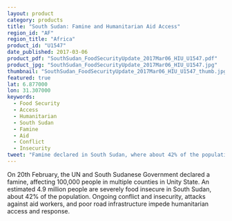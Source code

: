 ```yaml
---
layout: product
category: products
title: "South Sudan: Famine and Humanitarian Aid Access"
region_id: "AF"
region_title: "Africa"
product_id: "U1547"
date_published: 2017-03-06
product_pdf: "SouthSudan_FoodSecurityUpdate_2017Mar06_HIU_U1547.pdf"
product_jpg: "SouthSudan_FoodSecurityUpdate_2017Mar06_HIU_U1547.jpg"
thumbnail: "SouthSudan_FoodSecurityUpdate_2017Mar06_HIU_U1547_thumb.jpg"
featured: true
lat: 6.877000
lon: 31.307000
keywords:
  - Food Security
  - Access
  - Humanitarian
  - South Sudan
  - Famine
  - Aid
  - Conflict
  - Insecurity  
tweet: "Famine declared in South Sudan, where about 42% of the population is severely food insecure."
---
```

On 20th February, the UN and South Sudanese Government declared a famine, affecting 100,000 people in multiple counties in Unity State. An estimated 4.9 million people are severely food insecure in South Sudan, about 42% of the population. Ongoing conflict and insecurity, attacks against aid workers, and poor road infrastructure impede humanitarian access and response.
